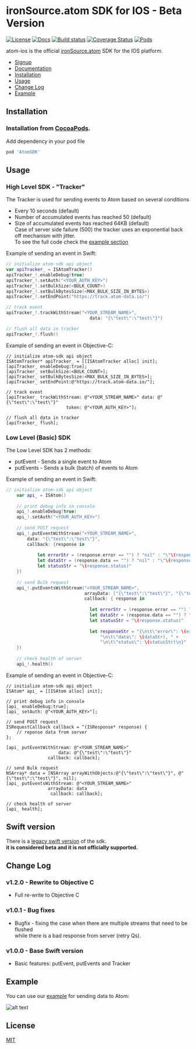 # ironSource.atom SDK for IOS - Beta Version

[![License][license-image]][license-url]
[![Docs][docs-image]][docs-url]
[![Build status][travis-image]][travis-url]
[![Coverage Status][coverage-image]][coverage-url]
[![Pods][pod-image]][pod-url]

atom-ios is the official [ironSource.atom](http://www.ironsrc.com/data-flow-management) SDK for the IOS platform.

- [Signup](https://atom.ironsrc.com/#/signup)
- [Documentation](https://ironsource.github.io/atom-ios/)
- [Installation](#installation)
- [Usage](#usage)
- [Change Log](#change-log)
- [Example](#example)

## Installation

### Installation from [CocoaPods](https://cocoapods.org/?q=atomsdk).
Add dependency in your pod file
```ruby
pod 'AtomSDK'
```

## Usage

### High Level SDK - "Tracker"
The Tracker is used for sending events to Atom based on several conditions
- Every 10 seconds (default)
- Number of accumulated events has reached 50 (default)
- Size of accumulated events has reached 64KB (default)  
Case of server side failure (500) the tracker uses an exponential back off mechanism with jitter.  
To see the full code check the [example section](#example)  

Example of sending an event in Swift:
```swift
// initialize atom-sdk api object
var apiTracker_ = ISAtomTracker()
apiTracker_!.enableDebug(true)
apiTracker_!.setAuth("<YOUR_AUTH_KEY>")
apiTracker_!.setBulkSize(<BULK_COUNT>)
apiTracker_!.setBulkBytesSize(<MAX_BULK_SIZE_IN_BYTES>)
apiTracker_!.setEndPoint("https://track.atom-data.io/")

// track event
apiTracker_!.trackWithStream("<YOUR_STREAM_NAME>",
                                data: "{\"test\":\"test\"}")

// flush all data in tracker
apiTracker_!.flush()

```
Example of sending an event in Objective-C:
```objc
// initialize atom-sdk api object
ISAtomTracker* apiTracker_ = [[ISAtomTracker alloc] init];
[apiTracker_ enableDebug:true];
[apiTracker_ setBulkSize:<BULK_COUNT>];
[apiTracker_ setBulkBytesSize:<MAX_BULK_SIZE_IN_BYTES>];
[apiTracker_ setEndPoint:@"https://track.atom-data.io/"];

// track event
[apiTracker_ trackWithStream: @"<YOUR_STREAM_NAME>" data: @"{\"test\":\"test\"}"
                       token: @"<YOUR_AUTH_KEY>"];

// flush all data in tracker
[apiTracker_ flush];
```

### Low Level (Basic) SDK
The Low Level SDK has 2 methods:  
- putEvent - Sends a single event to Atom  
- putEvents - Sends a bulk (batch) of events to Atom

Example of sending an event in Swift:
```swift
// initialize atom-sdk api object
    var api_ = ISAtom()
    
    // print debug info in console
    api_!.enableDebug(true)
    api_!.setAuth("<YOUR_AUTH_KEY>")
    
    // send POST request
    api_!.putEventWithStream("<YOUR_STREAM_NAME>",
        data: "{\"test\":\"test\"}",
        callback: {response in
            
            let errorStr = (response.error == "") ? "nil" : "\"\(response.error)\""
            let dataStr = (response.data == "") ? "nil" : "\"\(response.data)\""
            let statusStr = "\(response.status)"
    })
    
    // send Bulk request
    api_!.putEventsWithStream("<YOUR_STREAM_NAME>",
                              arrayData: ["{\"test\":\"test\"}", "{\"test\":\"test\"}"],
                              callback: { response in
                                
                                let errorStr = (response.error == "") ? "nil" : "\"\(response.error)\""
                                let dataStr = (response.data == "") ? "nil" : "\"\(response.data)\""
                                let statusStr = "\(response.status)"
                                
                                let responseStr = "{\n\t\"error\": \(errorStr), " +
                                    "\n\t\"data\": \(dataStr), " +
                                    "\n\t\"status\": \(statusStr)\n}"
    })
    
    // check health of server
    api_!.health()
```
Example of sending an event in Objective-C:
```objc
// initialize atom-sdk api object
ISAtom* api_ = [[ISAtom alloc] init];

// print debug info in console
[api_ enableDebug:true];
[api_ setAuth: @"<YOUR_AUTH_KEY>"];

// send POST request
ISRequestCallback callback = ^(ISResponse* response) {
    // reponse data from server
};

[api_ putEventWithStream: @"<YOUR_STREAM_NAME>"
                    data: @"{\"test\":\"test\"}"
                callback: callback];

// send Bulk request
NSArray* data = [NSArray arrayWithObjects:@"{\"test\":\"test\"}", @"{\"test\":\"test\"}", nil];
[api_ putEventsWithStream: @"<YOUR_STREAM_NAME>"
                arrayData: data
                 callback: callback];

// check health of server
[api_ health];         
```

## Swift version
There is a [legacy swift version](https://github.com/ironSource/atom-ios/tree/swift) of the sdk.  
**it is considered beta and it is not officially supported.**


## Change Log

### v1.2.0 - Rewrite to Objective C
- Full re-write to Objective C

### v1.0.1 - Bug fixes
- Bugfix - fixing the case when there are multiple streams that need to be flushed    
while there is a bad response from server (retry Qs).

### v1.0.0 - Base Swift version
- Basic features: putEvent, putEvents and Tracker


## Example 
You can use our [example][example-url] for sending data to Atom:

![alt text][example]

## License
[MIT](LICENSE)

[docs-image]: https://img.shields.io/badge/docs-latest-blue.svg
[docs-url]: https://ironsource.github.io/atom-ios/
[pod-image]: https://img.shields.io/cocoapods/v/AtomSDK.svg
[pod-url]: https://cocoapods.org/?q=AtomSDK
[travis-image]: https://travis-ci.org/ironSource/atom-ios.svg?branch=master
[travis-url]: https://travis-ci.org/ironSource/atom-ios
[coverage-image]: https://coveralls.io/repos/github/ironSource/atom-ios/badge.svg?branch=master
[coverage-url]: https://coveralls.io/github/ironSource/atom-ios?branch=master
[license-image]: https://img.shields.io/badge/license-MIT-blue.svg
[license-url]: LICENSE
[example]: https://cloud.githubusercontent.com/assets/1713228/15971662/08129c62-2f43-11e6-980d-66d36a41f961.png "example"
[example-url]: atom-sdk/AtomSDKExample
